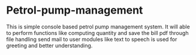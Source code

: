 # Petrol-pump-management
This is simple console based petrol pump management system. It will able to perform functions like computing quantity and save the bill pdf through file handling send mail to user
modules like text to speech is used for greeting and better understanding.

